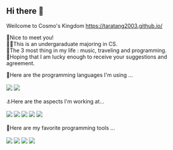 ## Hi there 👋

Weilcome to Cosmo's Kingdom
https://taratang2003.github.io/

🥂Nice to meet you! <br/>
🙋‍♀️This is an undergaraduate majoring in CS. <br/>
💫The 3 most thing in my life : music, traveling and programming.<br/>
💖Hoping that I am lucky enough to receive your suggestions and agreement.

🚀Here are the programming languages I'm using ...<br/><br/>
[![](https://img.shields.io/badge/-Python-007396?style=for-the-badge&logo=python&logoColor=ffffff)](https://www.python.org/)
[![](https://img.shields.io/badge/-JavaScript-DC143C?style=for-the-badge&logo=javascript&logoColor=ffffff)](https://www.w3school.com.cn/js/index.asp)
<br/><br/>
⚓Here are the aspects I'm working at...<br/><br/>
[![](https://img.shields.io/badge/-pytorch-D2691E?style=for-the-badge&logo=pytorch&logoColor=ffffff)](https://pytorch.org/)
[![](https://img.shields.io/badge/-Vue.js-483D8B?style=for-the-badge&logo=vuedotjs&logoColor=ffffff)](https://cn.vuejs.org/v2)
[![](https://img.shields.io/badge/-UNIAPP-3CB371?style=for-the-badge)](https://uniapp.dcloud.io/)
[![](https://img.shields.io/badge/-algorithm-8B4513?style=for-the-badge)](https://www.lanqiao.c)
[![](https://img.shields.io/badge/-spider-9400D3?style=for-the-badge)](https://www.bilibili.com/video/BV1Qf4y1u7uC?spm_id_from=333.1007.top_right_bar_window_custom_collection.content.click)
<br/><br/>
🔑Here are my favorite programming tools ...<br/><br/>
[![](https://img.shields.io/badge/-Typora-000000?style=for-the-badge&logo=markdown&logoColor=ffffff)](https://typora.io/)
[![](https://img.shields.io/badge/-pycharm-708090?style=for-the-badge&logo=pycharm&logoColor=ffffff)](https://www.jetbrains.com/zh-cn/pycharm/)
[![](https://img.shields.io/badge/-vscode-4682B4?style=for-the-badge&logo=visualstudiocode&logoColor=ffffff)](https://code.visualstudio.com/)
[![](https://img.shields.io/badge/-hbuilder-006400?style=for-the-badge)](https://www.dcloud.io/)
<br/><br/>


